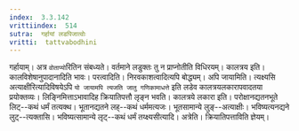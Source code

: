 ```yaml
---
index:  3.3.142
vrittiindex:  514
sutra:  गर्हायां लडपिजात्वोः
vritti:  tattvabodhini 
---
```


गर्हायाम्। अत्र `वोताप्यो`रितिन संबध्यते। वर्तमाने लडुक्तः तु न प्राप्नोतीति विधिरयम्। कालत्रय इति। कालविशेषानुपादानादिति भावः। परत्वादिति। निरवकाशत्वादित्यपि बोद्ध्यम्। अपि जायामिति। त्यक्ष्यसि अत्याक्षीरित्यादिविषयेऽपि `यो जायामपि त्यजति जातु गणिकामाधत्ते` इति लडेव कालत्रयलकारापवादतया प्रयोक्तव्यः। लिङ्निमित्ताऽभावादिह क्रियातिपत्तौ लृङ्न भवति। कालत्रये लकारा इति। परोक्षानद्यतनभूते लिट्--कथं धर्मं तत्यक्थ। भूतानद्यतने लह्--कथं धर्ममत्यजः। भूतसामान्ये लुङ्--अत्याक्षीः। भविष्यत्यनद्यने लुट्--त्यक्तासि। भविष्यत्सामान्ये लृट्--कथं धर्मं तय्क्ष्यसीत्यादि। अत्रेति। क्रियातिपत्ताविति ज्ञेयम्। 

